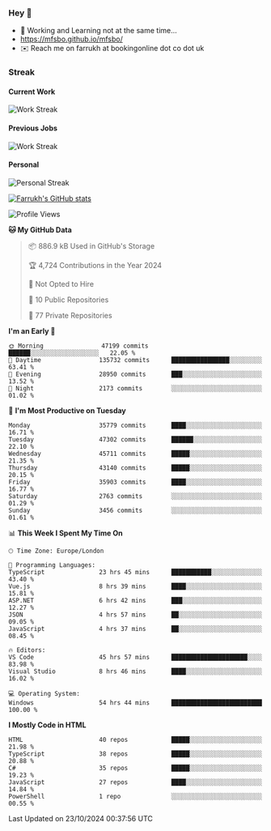 ### Hey 👋

- 🏃 Working and Learning not at the same time...
- https://mfsbo.github.io/mfsbo/
- ✉️ Reach me on farrukh at bookingonline dot co dot uk

### Streak
#### Current Work
![Work Streak](https://streak-stats.demolab.com/?user=mfsbo)
#### Previous Jobs
![Work Streak](https://streak-stats.demolab.com/?user=farrukhcw)
#### Personal
![Personal Streak](https://streak-stats.demolab.com/?user=farrukhsubhani)

[![Farrukh's GitHub stats](https://github-readme-stats.vercel.app/api?username=mfsbo&hide=stars&count_private=true)](https://github.com/mfsbo/)

<!--START_SECTION:waka-->
![Profile Views](http://img.shields.io/badge/Profile%20Views-3-blue)

**🐱 My GitHub Data** 

> 📦 886.9 kB Used in GitHub's Storage 
 > 
> 🏆 4,724 Contributions in the Year 2024
 > 
> 🚫 Not Opted to Hire
 > 
> 📜 10 Public Repositories 
 > 
> 🔑 77 Private Repositories 
 > 
**I'm an Early 🐤** 

```text
🌞 Morning                47199 commits       ██████░░░░░░░░░░░░░░░░░░░   22.05 % 
🌆 Daytime                135732 commits      ████████████████░░░░░░░░░   63.41 % 
🌃 Evening                28950 commits       ███░░░░░░░░░░░░░░░░░░░░░░   13.52 % 
🌙 Night                  2173 commits        ░░░░░░░░░░░░░░░░░░░░░░░░░   01.02 % 
```
📅 **I'm Most Productive on Tuesday** 

```text
Monday                   35779 commits       ████░░░░░░░░░░░░░░░░░░░░░   16.71 % 
Tuesday                  47302 commits       ██████░░░░░░░░░░░░░░░░░░░   22.10 % 
Wednesday                45711 commits       █████░░░░░░░░░░░░░░░░░░░░   21.35 % 
Thursday                 43140 commits       █████░░░░░░░░░░░░░░░░░░░░   20.15 % 
Friday                   35903 commits       ████░░░░░░░░░░░░░░░░░░░░░   16.77 % 
Saturday                 2763 commits        ░░░░░░░░░░░░░░░░░░░░░░░░░   01.29 % 
Sunday                   3456 commits        ░░░░░░░░░░░░░░░░░░░░░░░░░   01.61 % 
```


📊 **This Week I Spent My Time On** 

```text
🕑︎ Time Zone: Europe/London

💬 Programming Languages: 
TypeScript               23 hrs 45 mins      ███████████░░░░░░░░░░░░░░   43.40 % 
Vue.js                   8 hrs 39 mins       ████░░░░░░░░░░░░░░░░░░░░░   15.81 % 
ASP.NET                  6 hrs 42 mins       ███░░░░░░░░░░░░░░░░░░░░░░   12.27 % 
JSON                     4 hrs 57 mins       ██░░░░░░░░░░░░░░░░░░░░░░░   09.05 % 
JavaScript               4 hrs 37 mins       ██░░░░░░░░░░░░░░░░░░░░░░░   08.45 % 

🔥 Editors: 
VS Code                  45 hrs 57 mins      █████████████████████░░░░   83.98 % 
Visual Studio            8 hrs 46 mins       ████░░░░░░░░░░░░░░░░░░░░░   16.02 % 

💻 Operating System: 
Windows                  54 hrs 44 mins      █████████████████████████   100.00 % 
```

**I Mostly Code in HTML** 

```text
HTML                     40 repos            █████░░░░░░░░░░░░░░░░░░░░   21.98 % 
TypeScript               38 repos            █████░░░░░░░░░░░░░░░░░░░░   20.88 % 
C#                       35 repos            █████░░░░░░░░░░░░░░░░░░░░   19.23 % 
JavaScript               27 repos            ████░░░░░░░░░░░░░░░░░░░░░   14.84 % 
PowerShell               1 repo              ░░░░░░░░░░░░░░░░░░░░░░░░░   00.55 % 
```




 Last Updated on 23/10/2024 00:37:56 UTC
<!--END_SECTION:waka-->
<!--
**mfsbo/mfsbo** is a ✨ _special_ ✨ repository because its `README.md` (this file) appears on your GitHub profile.

Here are some ideas to get you started:

- 🔭 I’m currently working on ...
- 🌱 I’m currently learning ...
- 👯 I’m looking to collaborate on ...
- 🤔 I’m looking for help with ...
- 💬 Ask me about ...
- 📫 How to reach me: ...
- 😄 Pronouns: ...
- ⚡ Fun fact: ...
-->
